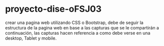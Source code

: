 # proyecto-dise-oFSJ03
crear una pagina web utilizando CSS o Bootstrap, debe de seguir la estructura de la pagina web en base a las capturas que se le compartirán a continuación, las capturas hacen referencia a como debe verse en una desktop, Tablet y mobile.

